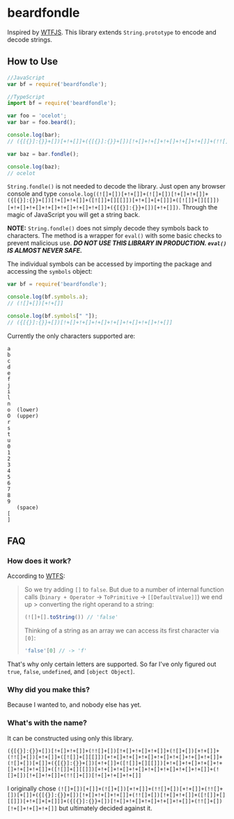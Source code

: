 # beardfondle

Inspired by [WTFJS](https://github.com/denysdovhan/wtfjs). This library extends `String.prototype` to encode and decode strings.

## How to Use

```js
//JavaScript
var bf = require('beardfondle');

//TypeScript
import bf = require('beardfondle');

var foo = 'ocelot';
var bar = foo.beard();

console.log(bar);
// ({[{}]:{}}+[])[+!+[]]+({[{}]:{}}+[])[!+[]+!+[]+!+[]+!+[]+!+[]]+(!![]+[])[!+[]+!+[]+!+[]]+(![]+[])[!+[]+!+[]]+({[{}]:{}}+[])[+!+[]]+(!![]+[])[+[]]

var baz = bar.fondle();

console.log(baz);
// ocelot

```

`String.fondle()` is not needed to decode the library. Just open any browser console and type `console.log((![]+[])[+!+[]]+(![]+[])[!+[]+!+[]]+({[{}]:{}}+[])[!+[]+!+[]]+([![]]+[][[]])[+!+[]+[+[]]]+([![]]+[][[]])[+!+[]+!+[]+!+[]+!+[]+!+[]+!+[]]+({[{}]:{}}+[])[+!+[]])`. Through the magic of JavaScript you will get a string back.

**NOTE:** `String.fondle()` does not simply decode they symbols back to characters. The method is a wrapper for `eval()` with some basic checks to prevent malicious use. ***DO NOT USE THIS LIBRARY IN PRODUCTION. `eval()` IS ALMOST NEVER SAFE.*** 

The individual symbols can be accessed by importing the package and accessing the `symbols` object:

```js
var bf = require('beardfondle');

console.log(bf.symbols.a);
// (![]+[])[+!+[]]

console.log(bf.symbols[" "]);
// ({[{}]:{}}+[])[!+[]+!+[]+!+[]+!+[]+!+[]+!+[]+!+[]]
```

Currently the only characters supported are:
```
a
b
c
d
e
f
j
i
l
n
o  (lower)
O  (upper)
r
s
t
u
0
1
2
3
4
5
6
7
8
9
   (space)
[
]
```

## FAQ

### How does it work?

According to [WTFS](https://github.com/denysdovhan/wtfjs#its-a-fail):

> So we try adding `[]` to `false`. But due to a number of internal function calls (`binary + Operator` -> `ToPrimitive` -> `[[DefaultValue]]`) we end up > converting the right operand to a string:
> 
> ```js
> (![]+[].toString()) // 'false'
> ```
> 
> Thinking of a string as an array we can access its first character via `[0]`:
> 
> ```js
> 'false'[0] // -> 'f'
> ```

That's why only certain letters are supported. So far I've only figured out `true`, `false`, `undefined`, and `[object Object]`.

### Why did you make this?

Because I wanted to, and nobody else has yet.

### What's with the name?

It can be constructed using only this library.

```
({[{}]:{}}+[])[!+[]+!+[]]+(!![]+[])[!+[]+!+[]+!+[]]+(![]+[])[+!+[]]+(!![]+[])[+!+[]]+([![]]+[][[]])[+!+[]+!+[]+!+[]+!+[]+!+[]+!+[]+!+[]]+(![]+[])[+[]]+({[{}]:{}}+[])[+!+[]]+([![]]+[][[]])[+!+[]+!+[]+!+[]+!+[]+!+[]+!+[]]+([![]]+[][[]])[+!+[]+!+[]+!+[]+!+[]+!+[]+!+[]+!+[]]+(![]+[])[!+[]+!+[]]+(!![]+[])[!+[]+!+[]+!+[]]
```

I originally chose `(![]+[])[+[]]+(![]+[])[+!+[]]+(!![]+[])[+!+[]]+(!![]+[])[+[]]+({[{}]:{}}+[])[!+[]+!+[]+!+[]]+(!![]+[])[!+[]+!+[]]+([![]]+[][[]])[+!+[]+[+[]]]+({[{}]:{}}+[])[!+[]+!+[]+!+[]+!+[]+!+[]]+(!![]+[])[!+[]+!+[]+!+[]]` but ultimately decided against it.